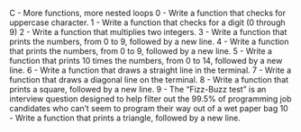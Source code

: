 C - More functions, more nested loops
0 - Write a function that checks for uppercase character.
1 - Write a function that checks for a digit (0 through 9)
2 - Write a function that multiplies two integers.
3 - Write a function that prints the numbers, from 0 to 9, followed by a new line.
4 - Write a function that prints the numbers, from 0 to 9, followed by a new line.
5 - Write a function that prints 10 times the numbers, from 0 to 14, followed by a new line.
6 - Write a function that draws a straight line in the terminal.
7 - Write a function that draws a diagonal line on the terminal.
8 - Write a function that prints a square, followed by a new line.
9 - The “Fizz-Buzz test” is an interview question designed to help filter out the 99.5% of programming job candidates who can’t seem to program their way out of a wet paper bag
10 - Write a function that prints a triangle, followed by a new line.

